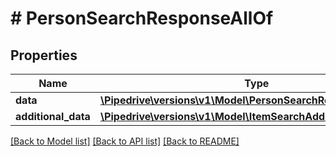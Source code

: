 # # PersonSearchResponseAllOf

## Properties

Name | Type | Description | Notes
------------ | ------------- | ------------- | -------------
**data** | [**\Pipedrive\versions\v1\Model\PersonSearchResponseAllOfData**](PersonSearchResponseAllOfData.md) |  | [optional]
**additional_data** | [**\Pipedrive\versions\v1\Model\ItemSearchAdditionalData**](ItemSearchAdditionalData.md) |  | [optional]

[[Back to Model list]](../README.md#documentation-for-models) [[Back to API list]](../README.md#documentation-for-api-endpoints) [[Back to README]](../README.md)
